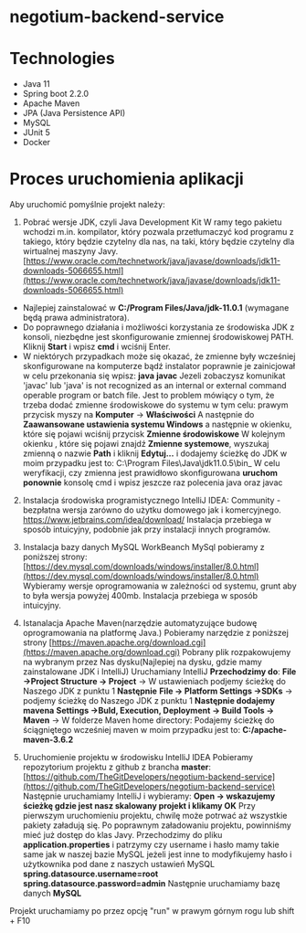 #  negotium-backend-service

#  Technologies
-   Java 11 
-   Spring boot 2.2.0
-   Apache Maven
-   JPA (Java Persistence API)
-   MySQL
-   JUnit 5
-   Docker

# Proces uruchomienia aplikacji
Aby uruchomić pomyślnie projekt należy: 
1. Pobrać wersje JDK, czyli Java Development Kit W ramy tego pakietu wchodzi m.in. kompilator, który pozwala przetłumaczyć kod programu z takiego, który będzie czytelny dla nas, na taki, który będzie czytelny dla wirtualnej maszyny Javy. 
[https://www.oracle.com/technetwork/java/javase/downloads/jdk11-downloads-5066655.html](https://www.oracle.com/technetwork/java/javase/downloads/jdk11-downloads-5066655.html)
-  Najlepiej zainstalować w **C:/Program Files/Java/jdk-11.0.1** (wymagane będą prawa administratora). 
- Do poprawnego działania i możliwości korzystania ze środowiska JDK z konsoli, niezbędne jest skonfigurowanie zmiennej środowiskowej PATH.
Kliknij  **Start**  i wpisz  **cmd**  i wciśnij Enter.
- W niektórych przypadkach może się okazać, że zmienne były wcześniej skonfigurowane na komputerze bądź instalator poprawnie je zainicjował w celu przekonania się wpisz: 
**java**
**javac** 
Jezeli zobaczysz komunikat 'javac' lub 'java' is not recognized as an internal or external command operable program or batch file. 
Jest to problem mówiący o tym, że trzeba dodać zmienne środowiskowe do systemu w tym celu:
 prawym przycisk myszy na **Komputer** -> **Właściwości**
 A następnie do **Zaawansowane ustawienia systemu Windows**  a następnie w okienku, które się pojawi wciśnij przycisk **Zmienne środowiskowe** 
W kolejnym okienku , które się pojawi znajdź **Zmienne systemowe**, wyszukaj zmienną o nazwie **Path** i kliknij **Edytuj...**
i dodajemy ścieżkę do JDK w moim przypadku jest to: 
C:\Program Files\Java\jdk11.0.5\bin_
W celu weryfikacji, czy zmienna jest prawidłowo skonfigurowana **uruchom ponownie** konsolę cmd i wpisz jeszcze raz polecenia  java oraz javac

2. Instalacja środowiska programistycznego IntelliJ IDEA: 
Community - bezpłatna wersja  zarówno do użytku domowego jak i komercyjnego.
https://www.jetbrains.com/idea/download/ 
Instalacja przebiega w sposób intuicyjny, podobnie jak przy instalacji innych programów. 
3. Instalacja bazy danych MySQL WorkBeanch
MySql pobieramy z poniższej strony: 
[https://dev.mysql.com/downloads/windows/installer/8.0.html](https://dev.mysql.com/downloads/windows/installer/8.0.html)
Wybieramy wersje oprogramowania w zależności od systemu, grunt aby to była wersja powyżej 400mb. 
Instalacja przebiega w sposób intuicyjny.
4. Istanalacja Apache Maven(narzędzie automatyzujące budowę oprogramowania na platformę Java.)
Pobieramy narzędzie z poniższej strony 
[https://maven.apache.org/download.cgi](https://maven.apache.org/download.cgi)
Pobrany plik rozpakowujemy na wybranym przez Nas dysku(Najlepiej na dysku, gdzie mamy zainstalowane JDK i IntelliJ) 
Uruchamiany IntelliJ 
**Przechodzimy do**: 
**File ->Project Structure -> Project** -> W ustawieniach podjemy ścieżkę do Naszego JDK  z punktu 1 
**Następnie** 
**File -> Platform Settings ->SDKs** -> podjemy ścieżkę do Naszego JDK  z punktu 1 
**Następnie dodajemy mavena**
**Settings ->Buld, Execution, Deployment -> Build Tools -> Maven** -> W folderze Maven home directory: Podajemy ścieżkę do ściągniętego wcześniej maven w moim przypadku jest to:
**C:/apache-maven-3.6.2**

5. Uruchomienie projektu w środowisku IntelliJ IDEA
Pobieramy repozytorium projektu z github z brancha **master**:
 [https://github.com/TheGitDevelopers/negotium-backend-service](https://github.com/TheGitDevelopers/negotium-backend-service) 
Następnie uruchamiamy IntelliJ  i wybieramy:
**Open -> wskazujemy ścieżkę gdzie jest nasz skalowany projekt i klikamy OK**
Przy pierwszym uruchomieniu projektu, chwilę może potrwać aż wszystkie pakiety załadują się. Po poprawnym załadowaniu projektu, powinniśmy mieć już dostęp do klas Javy. 
Przechodzimy do pliku **application.properties** i patrzymy czy username i hasło mamy takie same jak w naszej bazie MySQL jeżeli jest inne to modyfikujemy hasło i użytkownika pod dane z naszych ustawień MySQL
**spring.datasource.username=root  
spring.datasource.password=admin**
Następnie uruchamiamy bazę danych **MySQL** 

Projekt uruchamiamy po przez opcję "run" w prawym górnym rogu lub shift + F10